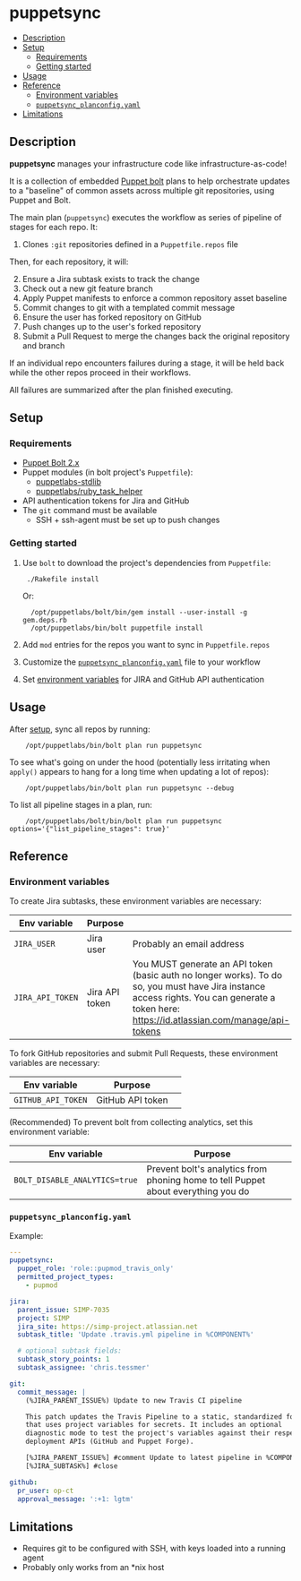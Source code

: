 # puppetsync

<!-- vim-markdown-toc GFM -->

* [Description](#description)
* [Setup](#setup)
  * [Requirements](#requirements)
  * [Getting started](#getting-started)
* [Usage](#usage)
* [Reference](#reference)
  * [Environment variables](#environment-variables)
  * [`puppetsync_planconfig.yaml`](#puppetsync_planconfigyaml)
* [Limitations](#limitations)

<!-- vim-markdown-toc -->

## Description

**puppetsync** manages your infrastructure code like infrastructure-as-code!

It is a collection of embedded [Puppet bolt][bolt] plans to help orchestrate
updates to a "baseline" of common assets across multiple git repositories,
using Puppet and Bolt.

The main plan (`puppetsync`) executes the workflow as series of pipeline
of stages for each repo.  It:

1. Clones `:git` repositories defined in a `Puppetfile.repos` file

Then, for each repository, it will:

2. Ensure a Jira subtask exists to track the change
3. Check out a new git feature branch
4. Apply Puppet manifests to enforce a common repository asset baseline
5. Commit changes to git with a templated commit message
6. Ensure the user has forked repository on GitHub
7. Push changes up to the user's forked repository
8. Submit a Pull Request to merge the changes back the original repository and branch

If an individual repo encounters failures during a stage, it will be held back
while the other repos proceed in their workflows.

All failures are summarized after the plan finished executing.


## Setup

### Requirements

* [Puppet Bolt 2.x][bolt]
* Puppet modules (in bolt project's `Puppetfile`):
  * [puppetlabs-stdlib](https://github.com/puppetlabs/puppetlabs-stdlib.git)
  * [puppetlabs/ruby_task_helper](https://github.com/puppetlabs/puppetlabs-ruby_task_helper.git)
* API authentication tokens for Jira and GitHub
* The `git` command must be available
  * SSH + ssh-agent must be set up to push changes

### Getting started

1. Use `bolt` to download the project's dependencies from `Puppetfile`:

        ./Rakefile install

   Or:

         /opt/puppetlabs/bolt/bin/gem install --user-install -g gem.deps.rb
         /opt/puppetlabs/bin/bolt puppetfile install

2. Add `mod` entries for the repos you want to sync in `Puppetfile.repos`
3. Customize the [`puppetsync_planconfig.yaml`](#puppetsync_planconfigyaml) file to your workflow
4. Set [environment variables](#environment-variables) for JIRA and GitHub API authentication

## Usage

After [setup](#setup), sync all repos by running:

        /opt/puppetlabs/bin/bolt plan run puppetsync

To see what's going on under the hood (potentially less irritating when
`apply()` appears to hang for a long time when updating a lot of repos):

        /opt/puppetlabs/bin/bolt plan run puppetsync --debug


To list all pipeline stages in a plan, run:

        /opt/puppetlabs/bolt/bin/bolt plan run puppetsync options='{"list_pipeline_stages": true}'

## Reference

### Environment variables

To create Jira subtasks, these environment variables are necessary:

| Env variable | Purpose   |                           |
| ------------ | -------   | ------------------------- |
| `JIRA_USER`  | Jira user | Probably an email address |
| `JIRA_API_TOKEN` | Jira API token | You MUST generate an API token (basic auth no longer works). To do so, you must have Jira instance access rights.  You can generate a token here: https://id.atlassian.com/manage/api-tokens |

To fork GitHub repositories and submit Pull Requests, these environment variables are necessary:

| Env variable       | Purpose          |     |
| ------------       | -------          | --- |
| `GITHUB_API_TOKEN` | GitHub API token |     |

(Recommended) To prevent bolt from collecting analytics, set this environment variable:

| Env variable                  | Purpose                                                                           |     |
| ------------                  | -------                                                                           | --- |
| `BOLT_DISABLE_ANALYTICS=true` | Prevent bolt's analytics from phoning home to tell Puppet about everything you do |     |

### `puppetsync_planconfig.yaml`

Example:

```yaml
---
puppetsync:
  puppet_role: 'role::pupmod_travis_only'
  permitted_project_types:
    - pupmod

jira:
  parent_issue: SIMP-7035
  project: SIMP
  jira_site: https://simp-project.atlassian.net
  subtask_title: 'Update .travis.yml pipeline in %COMPONENT%'

  # optional subtask fields:
  subtask_story_points: 1
  subtask_assignee: 'chris.tessmer'

git:
  commit_message: |
    (%JIRA_PARENT_ISSUE%) Update to new Travis CI pipeline

    This patch updates the Travis Pipeline to a static, standardized format
    that uses project variables for secrets. It includes an optional
    diagnostic mode to test the project's variables against their respective
    deployment APIs (GitHub and Puppet Forge).

    [%JIRA_PARENT_ISSUE%] #comment Update to latest pipeline in %COMPONENT%
    [%JIRA_SUBTASK%] #close

github:
  pr_user: op-ct
  approval_message: ':+1: lgtm'
```

## Limitations

* Requires git to be configured with SSH, with keys loaded into a running agent
* Probably only works from an \*nix host

[bolt]: https://puppet.com/docs/bolt/latest/bolt.html
